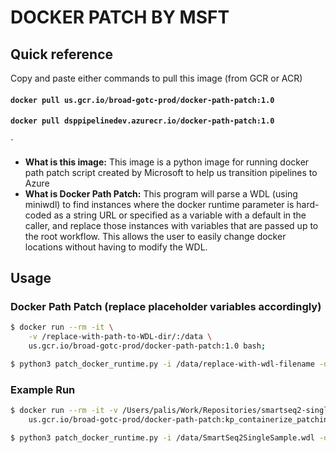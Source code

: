 # DOCKER PATCH BY MSFT

## Quick reference

Copy and paste either commands to pull this image (from GCR or ACR)

#### `docker pull us.gcr.io/broad-gotc-prod/docker-path-patch:1.0`
#### `docker pull dsppipelinedev.azurecr.io/docker-path-patch:1.0`
`

- __What is this image:__ This image is a python image for running docker path patch script created by Microsoft to help us transition pipelines to Azure
- __What is Docker Path Patch:__ This program will parse a WDL (using miniwdl) to find instances where the docker runtime parameter is hard-coded as a string URL or specified as a variable with a default in the caller, and replace those instances with variables that are passed up to the root workflow. This allows the user to easily change docker locations without having to modify the WDL.


## Usage

### Docker Path Patch (replace placeholder variables accordingly)

```bash
$ docker run --rm -it \
    -v /replace-with-path-to-WDL-dir/:/data \
    us.gcr.io/broad-gotc-prod/docker-path-patch:1.0 bash;

$ python3 patch_docker_runtime.py -i /data/replace-with-wdl-filename -d /data/optional-hints.json -o /data
```

### Example Run
```bash
$ docker run --rm -it -v /Users/palis/Work/Repositories/smartseq2-single-nucleus-multisample:/data \
    us.gcr.io/broad-gotc-prod/docker-path-patch:kp_containerize_patching_script_pd-2400 bash

$ python3 patch_docker_runtime.py -i /data/SmartSeq2SingleSample.wdl -d /data/docker_hints.json -o /data
``````